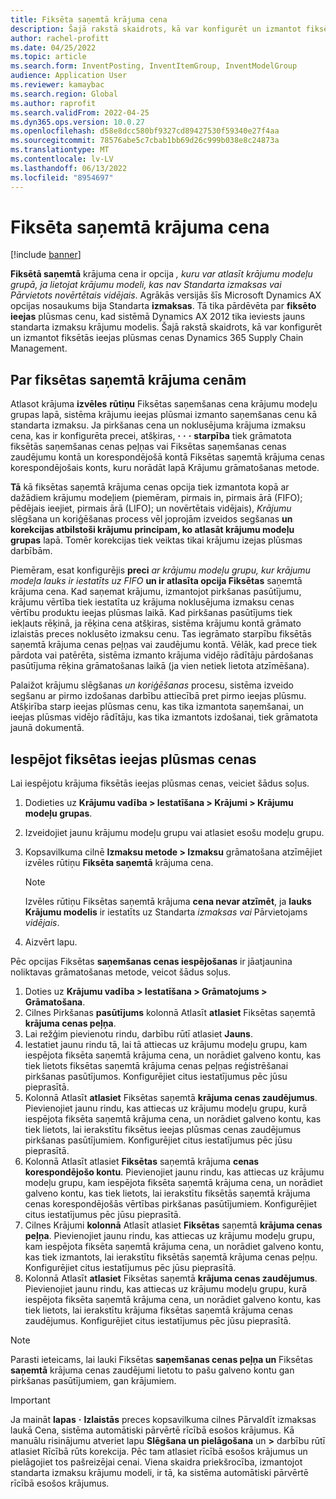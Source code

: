 ```yaml
---
title: Fiksēta saņemtā krājuma cena
description: Šajā rakstā skaidrots, kā var konfigurēt un izmantot fiksētās kvīšu cenas programmā Microsoft Dynamics 365 Supply Chain Management.
author: rachel-profitt
ms.date: 04/25/2022
ms.topic: article
ms.search.form: InventPosting, InventItemGroup, InventModelGroup
audience: Application User
ms.reviewer: kamaybac
ms.search.region: Global
ms.author: raprofit
ms.search.validFrom: 2022-04-25
ms.dyn365.ops.version: 10.0.27
ms.openlocfilehash: d58e8dcc580bf9327cd89427530f59340e27f4aa
ms.sourcegitcommit: 78576abe5c7cbab1bb69d26c999b038e8c24873a
ms.translationtype: MT
ms.contentlocale: lv-LV
ms.lasthandoff: 06/13/2022
ms.locfileid: "8954697"
---
```

# <a name="fixed-receipt-price"></a>Fiksēta saņemtā krājuma cena

[!include [banner](../includes/banner.md)]

**Fiksētā saņemtā** krājuma cena ir opcija *, kuru var atlasīt krājumu modeļu grupā, ja lietojat krājumu modeli, kas nav Standarta izmaksas vai Pārvietots* *novērtētais vidējais*. Agrākās versijās šīs Microsoft Dynamics AX opcijas nosaukums bija Standarta **izmaksas**. Tā tika pārdēvēta par **fiksēto ieejas** plūsmas cenu, kad sistēmā Dynamics AX 2012 tika ieviests jauns standarta izmaksu krājumu modelis. Šajā rakstā skaidrots, kā var konfigurēt un izmantot fiksētās ieejas plūsmas cenas Dynamics 365 Supply Chain Management.

## <a name="about-fixed-receipt-prices"></a>Par fiksētas saņemtā krājuma cenām

Atlasot krājuma **izvēles** **rūtiņu** Fiksētas saņemšanas cena krājumu modeļu grupas lapā, sistēma krājumu ieejas plūsmai izmanto saņemšanas cenu kā standarta izmaksu. Ja pirkšanas cena un noklusējuma krājuma izmaksu cena, kas ir konfigurēta precei, atšķiras, **·** **·** **·** **starpība** tiek grāmatota fiksētās saņemšanas cenas peļņas vai Fiksētas saņemšanas cenas zaudējumu kontā un korespondējošā kontā Fiksētas saņemtā krājuma cenas korespondējošais konts, kuru norādāt lapā Krājumu grāmatošanas metode.

**Tā** kā fiksētas saņemtā krājuma cenas opcija tiek izmantota kopā ar dažādiem krājumu modeļiem (piemēram, pirmais in, pirmais ārā (FIFO); pēdējais ieejiet, pirmais ārā (LIFO); un novērtētais vidējais), *Krājumu* slēgšana un koriģēšanas process vēl joprojām izveidos segšanas **un korekcijas atbilstoši krājumu principam, ko atlasāt krājumu modeļu grupas** lapā. Tomēr korekcijas tiek veiktas tikai krājumu izejas plūsmas darbībām.

Piemēram, esat konfigurējis **preci** *ar krājumu modeļu grupu, kur krājumu modeļa lauks ir iestatīts uz FIFO* **un ir atlasīta opcija Fiksētas** saņemtā krājuma cena. Kad saņemat krājumu, izmantojot pirkšanas pasūtījumu, krājumu vērtība tiek iestatīta uz krājuma noklusējuma izmaksu cenas vērtību produktu ieejas plūsmas laikā. Kad pirkšanas pasūtījums tiek iekļauts rēķinā, ja rēķina cena atšķiras, sistēma krājumu kontā grāmato izlaistās preces noklusēto izmaksu cenu. Tas iegrāmato starpību fiksētās saņemtā krājuma cenas peļņas vai zaudējumu kontā. Vēlāk, kad prece tiek pārdota vai patērēta, sistēma izmanto krājuma vidējo rādītāju pārdošanas pasūtījuma rēķina grāmatošanas laikā (ja vien netiek lietota atzīmēšana).

Palaižot krājumu slēgšanas *un koriģēšanas* procesu, sistēma izveido segšanu ar pirmo izdošanas darbību attiecībā pret pirmo ieejas plūsmu. Atšķirība starp ieejas plūsmas cenu, kas tika izmantota saņemšanai, un ieejas plūsmas vidējo rādītāju, kas tika izmantots izdošanai, tiek grāmatota jaunā dokumentā.

## <a name="enable-fixed-receipt-prices"></a>Iespējot fiksētas ieejas plūsmas cenas

Lai iespējotu krājuma fiksētās ieejas plūsmas cenas, veiciet šādus soļus.

1. Dodieties uz **Krājumu vadība \> Iestatīšana \> Krājumi \> Krājumu modeļu grupas**.
2. Izveidojiet jaunu krājumu modeļu grupu vai atlasiet esošu modeļu grupu.
3. Kopsavilkuma cilnē **Izmaksu metode > Izmaksu** grāmatošana atzīmējiet izvēles rūtiņu **Fiksēta saņemtā** krājuma cena.

    > [!NOTE]
    > Izvēles rūtiņu Fiksētas saņemtā krājuma **cena nevar atzīmēt**, ja **lauks Krājumu modelis** ir iestatīts uz Standarta *izmaksas vai* Pārvietojams *vidējais*.

4. Aizvērt lapu.

Pēc opcijas Fiksētas **saņemšanas cenas iespējošanas** ir jāatjaunina noliktavas grāmatošanas metode, veicot šādus soļus.

1. Doties uz **Krājumu vadība \> Iestatīšana \> Grāmatojums \> Grāmatošana**.
1. Cilnes Pirkšanas **pasūtījums** kolonnā Atlasīt **atlasiet** Fiksētas saņemtā **krājuma cenas peļņa**.
1. Lai režģim pievienotu rindu, darbību rūtī atlasiet **Jauns**.
1. Iestatiet jaunu rindu tā, lai tā attiecas uz krājumu modeļu grupu, kam iespējota fiksēta saņemtā krājuma cena, un norādiet galveno kontu, kas tiek lietots fiksētas saņemtā krājuma cenas peļņas reģistrēšanai pirkšanas pasūtījumos. Konfigurējiet citus iestatījumus pēc jūsu pieprasītā.
1. Kolonnā Atlasīt **atlasiet** Fiksētas saņemtā **krājuma cenas zaudējumus**. Pievienojiet jaunu rindu, kas attiecas uz krājumu modeļu grupu, kurā iespējota fiksēta saņemtā krājuma cena, un norādiet galveno kontu, kas tiek lietots, lai ierakstītu fiksētus ieejas plūsmas cenas zaudējumus pirkšanas pasūtījumiem. Konfigurējiet citus iestatījumus pēc jūsu pieprasītā.
1. Kolonnā Atlasīt atlasiet **Fiksētas** saņemtā krājuma **cenas korespondējošo kontu**. Pievienojiet jaunu rindu, kas attiecas uz krājumu modeļu grupu, kam iespējota fiksēta saņemtā krājuma cena, un norādiet galveno kontu, kas tiek lietots, lai ierakstītu fiksētās saņemtā krājuma cenas korespondējošās vērtības pirkšanas pasūtījumiem. Konfigurējiet citus iestatījumus pēc jūsu pieprasītā.
1. Cilnes Krājumi **kolonnā** Atlasīt atlasiet **Fiksētas** saņemtā **krājuma cenas peļņa**. Pievienojiet jaunu rindu, kas attiecas uz krājumu modeļu grupu, kam iespējota fiksēta saņemtā krājuma cena, un norādiet galveno kontu, kas tiek izmantots, lai ierakstītu fiksētās saņemtā krājuma cenas peļņu. Konfigurējiet citus iestatījumus pēc jūsu pieprasītā.
1. Kolonnā Atlasīt **atlasiet** Fiksētas saņemtā **krājuma cenas zaudējumus**. Pievienojiet jaunu rindu, kas attiecas uz krājumu modeļu grupu, kurā iespējota fiksēta saņemtā krājuma cena, un norādiet galveno kontu, kas tiek lietots, lai ierakstītu krājuma fiksētas saņemtā krājuma cenas zaudējumus. Konfigurējiet citus iestatījumus pēc jūsu pieprasītā.

> [!NOTE]
> Parasti ieteicams, lai lauki Fiksētas **saņemšanas cenas peļņa un** Fiksētas **saņemtā** krājuma cenas zaudējumi lietotu to pašu galveno kontu gan pirkšanas pasūtījumiem, gan krājumiem.

> [!IMPORTANT]
> Ja maināt **lapas** **·** **Izlaistās** preces kopsavilkuma cilnes Pārvaldīt izmaksas laukā Cena, sistēma automātiski pārvērtē rīcībā esošos krājumus. Kā manuālu risinājumu atveriet lapu **Slēgšana un pielāgošana** un **\>** darbību rūtī atlasiet Rīcībā rūts korekcija. Pēc tam atlasiet rīcībā esošos krājumus un pielāgojiet tos pašreizējai cenai. Viena skaidra priekšrocība, izmantojot standarta izmaksu krājumu modeli, ir tā, ka sistēma automātiski pārvērtē rīcībā esošos krājumus.
